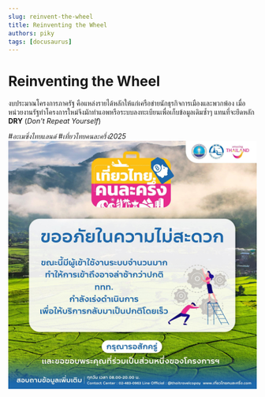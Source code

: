 ```yaml
---
slug: reinvent-the-wheel
title: Reinventing the Wheel
authors: piky
tags: [docusaurus]
---
```

# Reinventing the Wheel
งบประมาณโครงการภาครัฐ คือแหล่งรายได้หลักให้แก่เครือข่ายนักธุรกิจการเมืองและพวกพ้อง เมื่อ หน่วยงานรัฐทำโครงการใหม่จึงมักทำแอพหรือระบบลงทะเบียนเพื่อเก็บข้อมูลเดิมซ้ำๆ แทนที่จะยึดหลัก
**DRY** (*Don't Repeat Yourself*)

_#อะเมซิ่งไทยแลนด์_
_#เที่ยวไทยคนละครึ่ง2025_
![Amazing Thailand](./tat.jpeg)